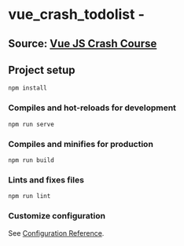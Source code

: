 # vue_crash_todolist -
## Source: [Vue JS Crash Course](https://www.youtube.com/watch?v=Wy9q22isx3U)

## Project setup
```
npm install
```

### Compiles and hot-reloads for development
```
npm run serve
```

### Compiles and minifies for production
```
npm run build
```

### Lints and fixes files
```
npm run lint
```

### Customize configuration
See [Configuration Reference](https://cli.vuejs.org/config/).
